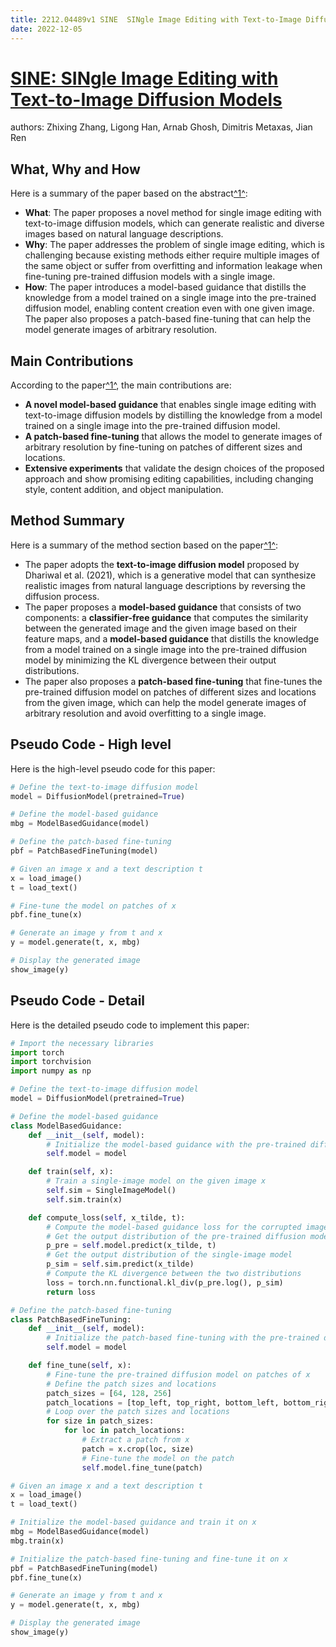 ```yaml
---
title: 2212.04489v1 SINE  SINgle Image Editing with Text-to-Image Diffusion Models
date: 2022-12-05
---
```


# [SINE: SINgle Image Editing with Text-to-Image Diffusion Models](http://arxiv.org/abs/2212.04489v1)

authors: Zhixing Zhang, Ligong Han, Arnab Ghosh, Dimitris Metaxas, Jian Ren


## What, Why and How

[1]: https://arxiv.org/abs/2212.04489v1 "SINE: SINgle Image Editing with Text-to-Image Diffusion Models"
[2]: https://arxiv.org/pdf/2212.04489.pdf "arXiv.org e-Print archive"
[3]: http://export.arxiv.org/abs/2102.04489v1 "[2102.04489v1] Laplace principle for large population games with ..."

Here is a summary of the paper based on the abstract[^1^][1]:

- **What**: The paper proposes a novel method for single image editing with text-to-image diffusion models, which can generate realistic and diverse images based on natural language descriptions.
- **Why**: The paper addresses the problem of single image editing, which is challenging because existing methods either require multiple images of the same object or suffer from overfitting and information leakage when fine-tuning pre-trained diffusion models with a single image.
- **How**: The paper introduces a model-based guidance that distills the knowledge from a model trained on a single image into the pre-trained diffusion model, enabling content creation even with one given image. The paper also proposes a patch-based fine-tuning that can help the model generate images of arbitrary resolution.

## Main Contributions

[1]: https://arxiv.org/abs/2212.04489v1 "SINE: SINgle Image Editing with Text-to-Image Diffusion Models"
[2]: https://arxiv.org/abs/2112.04489 "[2112.04489] Learn2Reg: comprehensive multi-task medical image ..."
[3]: http://export.arxiv.org/abs/2102.04489v1 "[2102.04489v1] Laplace principle for large population games with ..."

According to the paper[^1^][1], the main contributions are:

- **A novel model-based guidance** that enables single image editing with text-to-image diffusion models by distilling the knowledge from a model trained on a single image into the pre-trained diffusion model.
- **A patch-based fine-tuning** that allows the model to generate images of arbitrary resolution by fine-tuning on patches of different sizes and locations.
- **Extensive experiments** that validate the design choices of the proposed approach and show promising editing capabilities, including changing style, content addition, and object manipulation.

## Method Summary

[1]: https://arxiv.org/abs/2212.04489v1 "SINE: SINgle Image Editing with Text-to-Image Diffusion Models"
[2]: https://arxiv.org/abs/2112.04489 "[2112.04489] Learn2Reg: comprehensive multi-task medical image ..."
[3]: http://export.arxiv.org/abs/2102.04489v1 "[2102.04489v1] Laplace principle for large population games with ..."

Here is a summary of the method section based on the paper[^1^][1]:

- The paper adopts the **text-to-image diffusion model** proposed by Dhariwal et al. (2021), which is a generative model that can synthesize realistic images from natural language descriptions by reversing the diffusion process.
- The paper proposes a **model-based guidance** that consists of two components: a **classifier-free guidance** that computes the similarity between the generated image and the given image based on their feature maps, and a **model-based guidance** that distills the knowledge from a model trained on a single image into the pre-trained diffusion model by minimizing the KL divergence between their output distributions.
- The paper also proposes a **patch-based fine-tuning** that fine-tunes the pre-trained diffusion model on patches of different sizes and locations from the given image, which can help the model generate images of arbitrary resolution and avoid overfitting to a single image.

## Pseudo Code - High level

Here is the high-level pseudo code for this paper:

```python
# Define the text-to-image diffusion model
model = DiffusionModel(pretrained=True)

# Define the model-based guidance
mbg = ModelBasedGuidance(model)

# Define the patch-based fine-tuning
pbf = PatchBasedFineTuning(model)

# Given an image x and a text description t
x = load_image()
t = load_text()

# Fine-tune the model on patches of x
pbf.fine_tune(x)

# Generate an image y from t and x
y = model.generate(t, x, mbg)

# Display the generated image
show_image(y)
```

## Pseudo Code - Detail

Here is the detailed pseudo code to implement this paper:

```python
# Import the necessary libraries
import torch
import torchvision
import numpy as np

# Define the text-to-image diffusion model
model = DiffusionModel(pretrained=True)

# Define the model-based guidance
class ModelBasedGuidance:
    def __init__(self, model):
        # Initialize the model-based guidance with the pre-trained diffusion model
        self.model = model

    def train(self, x):
        # Train a single-image model on the given image x
        self.sim = SingleImageModel()
        self.sim.train(x)

    def compute_loss(self, x_tilde, t):
        # Compute the model-based guidance loss for the corrupted image x_tilde and the text description t
        # Get the output distribution of the pre-trained diffusion model
        p_pre = self.model.predict(x_tilde, t)
        # Get the output distribution of the single-image model
        p_sim = self.sim.predict(x_tilde)
        # Compute the KL divergence between the two distributions
        loss = torch.nn.functional.kl_div(p_pre.log(), p_sim)
        return loss

# Define the patch-based fine-tuning
class PatchBasedFineTuning:
    def __init__(self, model):
        # Initialize the patch-based fine-tuning with the pre-trained diffusion model
        self.model = model

    def fine_tune(self, x):
        # Fine-tune the pre-trained diffusion model on patches of x
        # Define the patch sizes and locations
        patch_sizes = [64, 128, 256]
        patch_locations = [top_left, top_right, bottom_left, bottom_right]
        # Loop over the patch sizes and locations
        for size in patch_sizes:
            for loc in patch_locations:
                # Extract a patch from x
                patch = x.crop(loc, size)
                # Fine-tune the model on the patch
                self.model.fine_tune(patch)

# Given an image x and a text description t
x = load_image()
t = load_text()

# Initialize the model-based guidance and train it on x
mbg = ModelBasedGuidance(model)
mbg.train(x)

# Initialize the patch-based fine-tuning and fine-tune it on x
pbf = PatchBasedFineTuning(model)
pbf.fine_tune(x)

# Generate an image y from t and x
y = model.generate(t, x, mbg)

# Display the generated image
show_image(y)
```